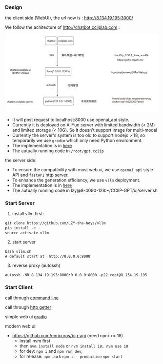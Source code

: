 
### Design


the client side (WebUI), the url now is : http://8.134.19.195:3000/

We follow the achitecture of http://chatbot.cciiplab.com :

![ui/deploy](deploy.png)

- It will post request to localhost:8000 use openai_api style.
- Currently it is deployed on AliYun server with limited bandwidth (< 2M) and limited storage (< 10G). So it doesn't support image for multi-modal
- Currently the server's system is too old to support nodejs > 18, so temporarily we use `gradio` which only need Python environment.
- The implementation is in [here](client/)
- The autually running code in `/root/gpt.cciip`

the server side: 
- To ensure the compatibility with most web ui, we use `openai_api` style API and `fastAPI` http server.
- To enhance the generation efficiency, we use `vllm` deployment.
- The implementation is in [here](server/)
- The autually running code in lzy@8-4090-128:~/CCIIP-GPT/ui/server.sh

### Start Server

1. install vllm first: 
```
git clone https://github.com/LZY-the-boys/vllm
pip install -e .
source activate vllm
```
2. start server
```
bash vllm.sh
# default start at  http://0.0.0.0:8000
```
3. reverse proxy (autossh)
```
autossh -NR 8.134.19.195:8000:0.0.0.0:8000 -p22 root@8.134.19.195
```

### Start Client

call through [command line](client/openai_client.sh)

call through [http getter](client/openai_client.py)

simple web ui [gradio](client/gradio_web.py)

modern web ui:
- https://github.com/enricoros/big-agi  (need npm >= 18)
    - install nvm first
    - then `nvm install node` or `nvm install 18; nvm use 18`
    - for dev: `npm i` and `npm run dev`; 
    - for release: `npm pack` `npm i --production` `npm start`